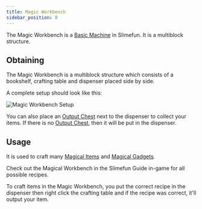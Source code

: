 ```yaml
---
title: Magic Workbench
sidebar_position: 8
---
```


The Magic Workbench is a [Basic Machine](Basic-Machines.md) in Slimefun. It is a multiblock structure.

## Obtaining

The Magic Workbench is a multiblock structure which consists of a bookshelf, crafting table and dispenser placed side by side.

A complete setup should look like this:

![Magic Workbench Setup](https://raw.githubusercontent.com/TheBusyBiscuit/Slimefun4-Wiki/master/images/multiblock-magic-workbench.png)

You can also place an [Output Chest](Output-Chest.md) next to the dispenser to collect your items. If there is no [Output Chest](Output-Chest.md), then it will be put in the dispenser.

## Usage

It is used to craft many [Magical Items](../Magical-Items/Magical-Items.md) and [Magical Gadgets](../Magical-Gadgets/Magical-Gadgets.md).

Check out the Magical Workbench in the Slimefun Guide in-game for all possible recipes.

To craft items in the Magic Workbench, you put the correct recipe in the dispenser then right click the crafting table and if the recipe was correct, it'll output your item.
